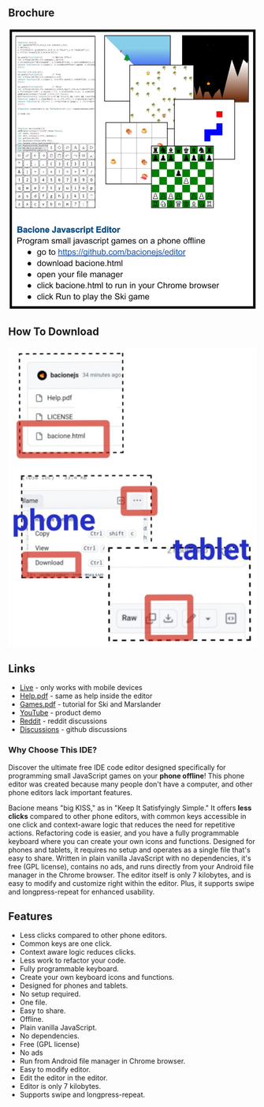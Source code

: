 ## Brochure

[![Info](README.JPG)](bacione.html)

## How To Download
[![How To Download](README2.JPG)](bacione.html)

## Links
- [Live](https://bacionejs.github.io/editor) - only works with mobile devices
- [Help.pdf](Help.pdf) - same as help inside the editor
- [Games.pdf](Games.pdf) - tutorial for Ski and Marslander
- [YouTube](http://www.youtube.com/@bacionejs) - product demo
- [Reddit](https://www.reddit.com/r/bacionejs) - reddit discussions
- [Discussions](https://github.com/bacionejs/editor/discussions) - github discussions

### Why Choose This IDE?

Discover the ultimate free IDE code editor designed specifically for programming small JavaScript games on your **phone offline**! This phone editor was created because many people don't have a computer, and other phone editors lack important features. 

Bacione means "big KISS," as in "Keep It Satisfyingly Simple." It offers **less clicks** compared to other phone editors, with common keys accessible in one click and context-aware logic that reduces the need for repetitive actions. Refactoring code is easier, and you have a fully programmable keyboard where you can create your own icons and functions. Designed for phones and tablets, it requires no setup and operates as a single file that's easy to share. Written in plain vanilla JavaScript with no dependencies, it's free (GPL license), contains no ads, and runs directly from your Android file manager in the Chrome browser. The editor itself is only 7 kilobytes, and is easy to modify and customize right within the editor. Plus, it supports swipe and longpress-repeat for enhanced usability.


## Features

- Less clicks compared to other phone editors.
- Common keys are one click.
- Context aware logic reduces clicks.
- Less work to refactor your code.
- Fully programmable keyboard.
- Create your own keyboard icons and functions.
- Designed for phones and tablets.
- No setup required.
- One file.
- Easy to share.
- Offline.
- Plain vanilla JavaScript.
- No dependencies.
- Free (GPL license)
- No ads
- Run from Android file manager in Chrome browser.
- Easy to modify editor.
- Edit the editor in the editor.
- Editor is only 7 kilobytes.
- Supports swipe and longpress-repeat.



